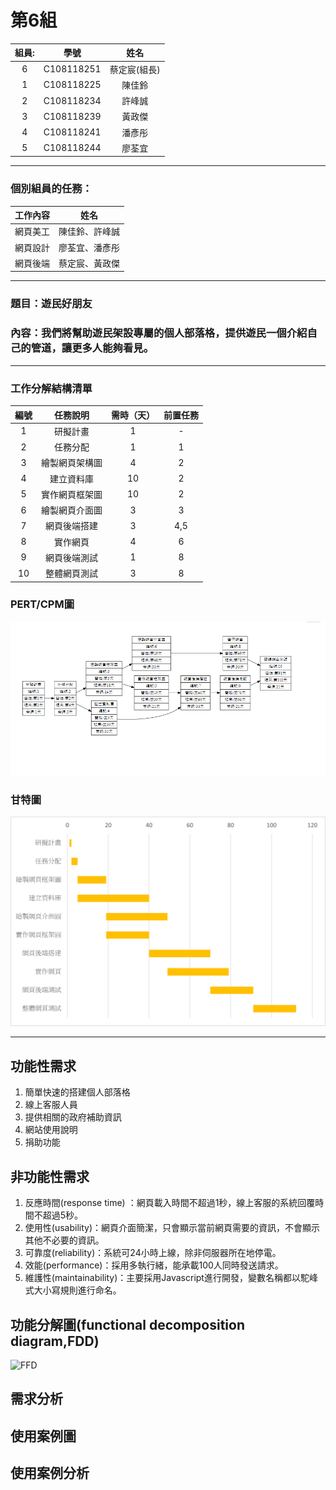 # 第6組
|組員:| 學號 |姓名|
|:---:|:---:|:---:|
|6|C108118251|蔡定宸(組長)|
|1|C108118225|陳佳鈴|
|2|C108118234|許峰誠|
|3|C108118239|黃政傑|
|4|C108118241|潘彥彤|
|5|C108118244|廖荃宜|

***
### 個別組員的任務：
|工作內容      |  姓名 |  
|:--------------:|:-----:|
| 網頁美工  |   陳佳鈴、許峰誠   |
| 網頁設計  |   廖荃宜、潘彥彤   |
| 網頁後端  |   蔡定宸、黃政傑   |
***
### 題目：遊民好朋友
### 內容：我們將幫助遊民架設專屬的個人部落格，提供遊民一個介紹自己的管道，讓更多人能夠看見。
***
### 工作分解結構清單
|編號    | 任務說明	   |需時（天）	|前置任務|
|:------:|:---------:|:--------:|:-----:|
|1	    | 研擬計畫	          | 1		   | -|
|2	    | 任務分配	          | 1		   | 1|
|3	    | 繪製網頁架構圖	          | 4		 | 2|
|4	    | 建立資料庫	 | 10		 | 2|
|5	    | 實作網頁框架圖   | 10		| 2|
|6	    | 繪製網頁介面圖	     | 3		 | 3|
|7	    | 網頁後端搭建	      | 3		  | 4,5|
|8	    | 實作網頁	         | 4		 | 6|
|9	    | 網頁後端測試	      | 1		  | 8|
|10	    | 整體網頁測試	          | 3		 | 8|

### PERT/CPM圖
![img](第6組PERT圖(第2版).png "PERT/CPM圖")
### 甘特圖
![img](第6組甘特圖(第2版).png "甘特圖")
***
## 功能性需求
1. 簡單快速的搭建個人部落格
2. 線上客服人員
3. 提供相關的政府補助資訊
4. 網站使用說明
5. 捐助功能
## 非功能性需求
1. 反應時間(response time) ：網頁載入時間不超過1秒，線上客服的系統回覆時間不超過5秒。
2. 使用性(usability)：網頁介面簡潔，只會顯示當前網頁需要的資訊，不會顯示其他不必要的資訊。
3. 可靠度(reliability)：系統可24小時上線，除非伺服器所在地停電。
4. 效能(performance)：採用多執行緒，能承載100人同時發送請求。
5. 維護性(maintainability)：主要採用Javascript進行開發，變數名稱都以駝峰式大小寫規則進行命名。
## 功能分解圖(functional decomposition diagram,FDD)
![FFD](https://user-images.githubusercontent.com/91525111/138678054-32eb528d-ed42-4bdc-affc-3d5991b1e8ba.jpg)
## 需求分析
## 使用案例圖
## 使用案例分析
